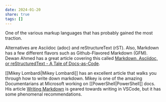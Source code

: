 ```yaml
---
date: 2024-01-20
share: true
tags: []
---
```

One of the various markup languages that has probably gained the most traction. 

Alternatives are Asciidoc (adoc) and reStructureText (rST). Also, Markdown has a few different flavors such as Github-Flavored Markdown (GFM). Dewan Ahmed has a great article covering this called [Markdown, Asciidoc, or reStructuredText - A Tale of Docs-as-Code](https://www.dewanahmed.com/markdown-asciidoc-restructuredtext/).

[[Mikey Lombardi|Mikey Lombardi]] has an excellent article that walks you through how to write down markdown. Mikey is one of the amazing Documentarians at Microsoft working on [[PowerShell|PowerShell]] docs. His article [Writing Markdown](https://flagrant.garden/posts/writing-markdown/) is geared towards writing in VSCode, but it has some phenomenal recommendations.
